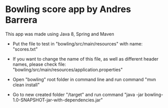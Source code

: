 # Bowling score app by Andres Barrera

This app was made using Java 8, Spring and Maven

* Put the file to test in "bowling/src/main/resources" with name: "scores.txt"

* If you want to change the name of this file, as well as different header names, please check file: "bowling/src/main/resources/application.properties"

* Open "bowling" root folder in command line and run command "mvn clean install"

* Go to new created folder "/target" and run command "java -jar bowling-1.0-SNAPSHOT-jar-with-dependencies.jar"